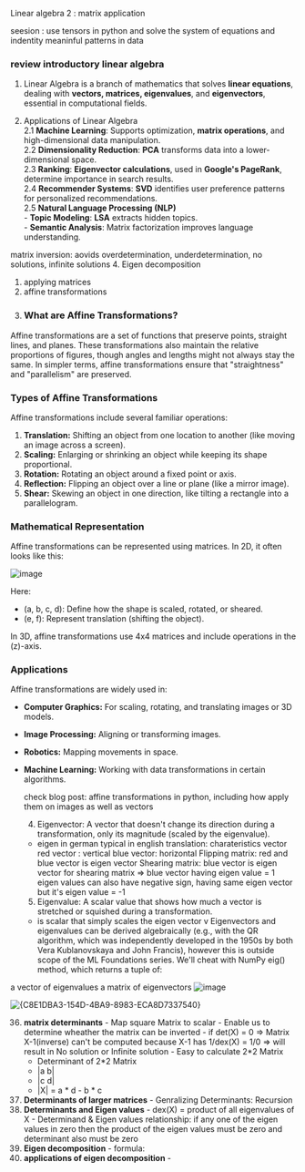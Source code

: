 Linear algebra 2 : matrix application

seesion : use tensors  in python and solve the system of equations and indentity meaninful patterns in data 

### review introductory linear algebra
1. Linear Algebra is a branch of mathematics that solves **linear equations**, dealing with **vectors, matrices, eigenvalues**, and **eigenvectors**, essential in computational fields.

2. Applications of Linear Algebra  
   2.1 **Machine Learning**: Supports optimization, **matrix operations**, and high-dimensional data manipulation.  
   2.2 **Dimensionality Reduction**: **PCA** transforms data into a lower-dimensional space.  
   2.3 **Ranking**: **Eigenvector calculations**, used in **Google's PageRank**, determine importance in search results.  
   2.4 **Recommender Systems**: **SVD** identifies user preference patterns for personalized recommendations.  
   2.5 **Natural Language Processing (NLP)**  
       - **Topic Modeling**: **LSA** extracts hidden topics.  
       - **Semantic Analysis**: Matrix factorization improves language understanding.  

  matrix inversion: aovids overdetermination, underdetermination, no solutions, infinite solutions
4. Eigen decomposition
  1. applying matrices
  2. affine transformations
34. ### What are Affine Transformations?
Affine transformations are a set of functions that preserve points, straight lines, and planes. These transformations also maintain the relative proportions of figures, though angles and lengths might not always stay the same. In simpler terms, affine transformations ensure that "straightness" and "parallelism" are preserved.

### Types of Affine Transformations
Affine transformations include several familiar operations:
1. **Translation:** Shifting an object from one location to another (like moving an image across a screen).
2. **Scaling:** Enlarging or shrinking an object while keeping its shape proportional.
3. **Rotation:** Rotating an object around a fixed point or axis.
4. **Reflection:** Flipping an object over a line or plane (like a mirror image).
5. **Shear:** Skewing an object in one direction, like tilting a rectangle into a parallelogram.

### Mathematical Representation
Affine transformations can be represented using matrices. In 2D, it often looks like this:

![image](https://github.com/user-attachments/assets/7397e3eb-00b5-4206-bb8e-ab94d9876219)


Here:
- (a, b, c, d): Define how the shape is scaled, rotated, or sheared.
- (e, f): Represent translation (shifting the object).

In 3D, affine transformations use 4x4 matrices and include operations in the \(z\)-axis.

### Applications
Affine transformations are widely used in:
- **Computer Graphics:** For scaling, rotating, and translating images or 3D models.
- **Image Processing:** Aligning or transforming images.
- **Robotics:** Mapping movements in space.
- **Machine Learning:** Working with data transformations in certain algorithms.

    check blog post: affine transformations in python, including how apply them on images as well as vectors

  4. Eigenvector: A vector that doesn't change its direction during a transformation, only its magnitude (scaled by the eigenvalue).
  - eigen in german typical in english translation: charateristics vector
   red vector : vertical
   blue vector: horizontal
   Flipping matrix: red and blue vector is eigen vector 
   Shearing matrix: blue vector is eigen vector for shearing matrix => blue vector having eigen value = 1
   eigen values can also have negative sign, having same eigen vector but it's eigen value = -1
  5. Eigenvalue: A scalar value that shows how much a vector is stretched or squished during a transformation.
  - is scalar that simply scales the eigen vector v
    Eigenvectors and eigenvalues can be derived algebraically (e.g., with the QR algorithm, which was independently developed in the 1950s by both Vera Kublanovskaya and John Francis), however this is outside scope of the ML Foundations series. We'll cheat with NumPy eig() method, which returns a tuple of:

a vector of eigenvalues
a matrix of eigenvectors
![image](https://github.com/user-attachments/assets/8b35dd4c-0fda-46eb-a9a2-24d6d58d264c)

![{C8E1DBA3-154D-4BA9-8983-ECA8D7337540}](https://github.com/user-attachments/assets/4dc954d5-99a4-4978-a347-55aa11fb4da7)

      
   
   36. **matrix determinants**
      - Map square Matrix to scalar
      - Enable us to determine wheather the matrix can be inverted
      - if det(X) = 0 => Matrix X-1(inverse) can't be computed because X-1 has 1/dex(X) = 1/0 => will result in No solution or Infinite solution
      - Easy to calculate 2*2 Matrix
         - Determinant of 2*2 Matrix
         - |a   b|
         - |c   d|
         - |X| = a * d - b * c
   37. **Determinants of larger matrices**
      - Genralizing Determinants: Recursion
   39. **Determinants and Eigen values**
      - dex(X) = product of all eigenvalues of X
      - Determinand & Eigen values relationship: if any one of the eigen values in zero then the product of the eigen values must be zero and determinant also must be zero
   40. **Eigen decomposition**
      - formula:  
   41. **applications of eigen decomposition**
      -  

